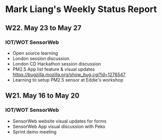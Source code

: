 # Mark Liang's Weekly Status Report
## W22. May 23 to May 27
### IOT/WOT  SensorWeb
* Open source learning
* London session discussion
* London CD Hackathon session discussion
* PM2.5 App list feature & visual updates
https://bugzilla.mozilla.org/show_bug.cgi?id=1276547
* Learning to setup PM2.5 sensor at Eddie's workshop

## W21. May 16 to May 20
### IOT/WOT  SensorWeb
* SensorWeb website visual updates for forms
* SensorWeb App visual discussion with Peko
* Sprint demo meeting
